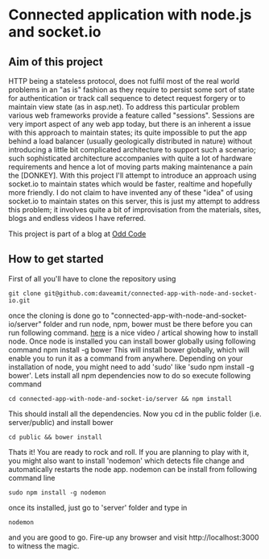 # Connected application with node.js and socket.io

## Aim of this project
HTTP being a stateless protocol, does not fulfil most of the real world problems
in an "as is" fashion as they require to persist some sort of state for
authentication or track call sequence to detect request forgery or to maintain
view state (as in asp.net). To address this particular problem various web frameworks
provide a feature called "sessions". Sessions are very import aspect of any web
app today, but there is an inherent a issue with this approach to maintain states;
its quite impossible to put the app behind a load balancer (usually geologically
distributed in nature) without introducing a little bit complicated architecture
to support such a scenario; such sophisticated architecture accompanies with quite
a lot of hardware requirements and hence a lot of moving parts making maintenance
a pain the [DONKEY]. With this project I'll attempt to introduce an approach using
socket.io to maintain states which would be faster, realtime and hopefully more
friendly. I do not claim to have invented any of these "idea" of using socket.io
to maintain states on this server, this is just my attempt to address this problem;
it involves quite a bit of improvisation from the materials, sites, blogs and
endless videos I have referred.

This project is part of a blog at [Odd Code](https://oddcode.daveamit.com)

## How to get started
First of all you'll have to clone the repository using

    git clone git@github.com:daveamit/connected-app-with-node-and-socket-io.git

once the cloning is done go to "connected-app-with-node-and-socket-io/server" folder and run
node, npm, bower must be there before you can run following command. [here](https://docs.npmjs.com/getting-started/installing-node) is a nice video / artical showing how to install node. Once node is installed you can install bower globally using following command
    npm install -g bower
  This will install bower globally, which will enable you to run it as a command from anywhere. Depending on your installation of node, you might need to add 'sudo' like 'sudo npm install -g bower'. Lets install all npm dependencies now to do so execute following command 
  
    cd connected-app-with-node-and-socket-io/server && npm install

This should install all the dependencies. Now you cd in the public folder (i.e. server/public) and install bower

    cd public && bower install

Thats it! You are ready to rock and roll. If you are planning to play with it, you might also want to install 'nodemon' which detects file change and automatically restarts the node app. nodemon can be install from following command line

    sudo npm install -g nodemon

once its installed, just go to 'server' folder and type in

    nodemon
and you are good to go. Fire-up any browser and visit http://localhost:3000 to witness the magic.
